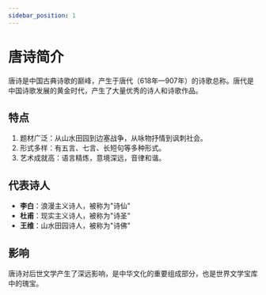 ```yaml
---
sidebar_position: 1
---
```


# 唐诗简介

唐诗是中国古典诗歌的巅峰，产生于唐代（618年—907年）的诗歌总称。唐代是中国诗歌发展的黄金时代，产生了大量优秀的诗人和诗歌作品。

## 特点

1. 题材广泛：从山水田园到边塞战争，从咏物抒情到讽刺社会。
2. 形式多样：有五言、七言、长短句等多种形式。
3. 艺术成就高：语言精炼，意境深远，音律和谐。

## 代表诗人

- **李白**：浪漫主义诗人，被称为"诗仙"
- **杜甫**：现实主义诗人，被称为"诗圣"
- **王维**：山水田园诗人，被称为"诗佛"

## 影响

唐诗对后世文学产生了深远影响，是中华文化的重要组成部分，也是世界文学宝库中的瑰宝。 